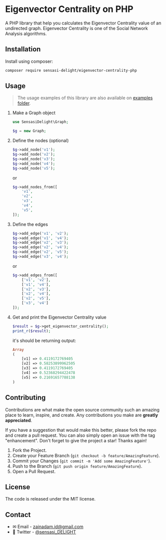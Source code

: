 # Eigenvector Centrality on PHP

A PHP library that help you calculates the Eigenvector Centrality value of an undirected graph. Eigenvector Centrality is one of the Social Network Analysis algorithms.

## Installation

Install using composer:

```bash
composer require sensasi-delight/eigenvector-centrality-php
```

## Usage

> The usage examples of this library are also available on [examples folder](https://github.com/sensasi-delight/eigenvector-centrality-php/tree/main/examples).

1. Make a Graph object

    ```php
    use SensasiDelight\Graph;

    $g = new Graph;
    ```

1. Define the nodes (optional)

    ```php
    $g->add_node('v1');
    $g->add_node('v2');
    $g->add_node('v3');
    $g->add_node('v4');
    $g->add_node('v5');
    ```

    or

    ```php
    $g->add_nodes_from([
        'v1',
        'v2',
        'v3',
        'v4',
        'v5',
    ]);
    ```

1. Define the edges

    ```php
    $g->add_edge('v1', 'v2');
    $g->add_edge('v1', 'v4');
    $g->add_edge('v2', 'v3');
    $g->add_edge('v2', 'v4');
    $g->add_edge('v2', 'v5');
    $g->add_edge('v3', 'v4');
    ```

    or

    ```php
    $g->add_edges_from([
        ['v1', 'v2'],
        ['v1', 'v4'],
        ['v2', 'v3'],
        ['v2', 'v4'],
        ['v2', 'v5'],
        ['v3', 'v4']
    ]);
    ```

1. Get and print the Eigenvector Centrality value

    ```php
    $result = $g->get_eigenvector_centrality();
    print_r($result);
    ```

    it's should be returning output:

    ```php
    Array
    (
        [v1] => 0.4119172769405
        [v2] => 0.58253899962505
        [v3] => 0.4119172769405
        [v4] => 0.52368294422478
        [v5] => 0.21691657788138
    )
    ```

## Contributing

Contributions are what make the open source community such an amazing place to learn, inspire, and create. Any contributions you make are **greatly appreciated**.

If you have a suggestion that would make this better, please fork the repo and create a pull request. You can also simply open an issue with the tag "enhancement". Don't forget to give the project a star! Thanks again!

1. Fork the Project.
2. Create your Feature Branch (`git checkout -b feature/AmazingFeature`).
3. Commit your Changes (`git commit -m 'Add some AmazingFeature'`).
4. Push to the Branch (`git push origin feature/AmazingFeature`).
5. Open a Pull Request.

## License

The code is released under the MIT license.

## Contact

- ✉ Email - [zainadam.id@gmail.com](mailto:zainadam.id@gmail.com?subject=[GitHub]%20EigenvectorCentralityPHP)
- 🐤 Twitter - [@sensasi_DELIGHT](https://twitter.com/sensasi_DELIGHT)
